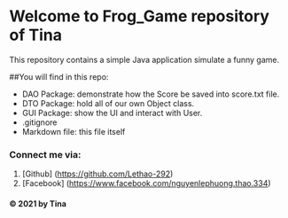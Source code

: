 # Welcome to Frog_Game repository of Tina
This repository contains a simple Java application simulate a funny game.

##You will find in this repo:
* DAO Package: demonstrate how the Score be saved into score.txt file.
* DTO Package: hold all of our own Object class.
* GUI Package: show the UI and interact with User.
* .gitignore
* Markdown file: this file itself

### Connect me via:
1. [Github] (https://github.com/Lethao-292)
2. [Facebook] (https://www.facebook.com/nguyenlephuong.thao.334)

#### © 2021 by Tina
